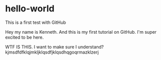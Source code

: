 # hello-world
This is a first test with GitHub

Hey my name is Kenneth. And this is my first tutorial on GitHub.
I'm super excited to be here.

WTF IS THIS. I want to make sure I understand?
kjmsdfdfklqjmkljklqsdfjklqsdhqgoqrmazklzerj
